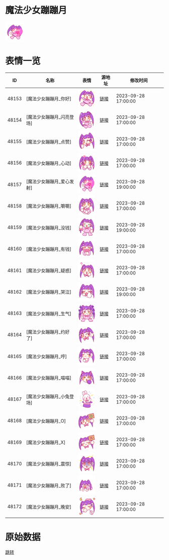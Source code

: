 # 魔法少女蹦蹦月

<img src="./cover.png" height="60" alt="cover" />

# 表情一览

|ID|名称|表情|源地址|修改时间|
|----|----|----|----|----|
|48153|[魔法少女蹦蹦月_你好]|<img src="./pic/048153_%5B魔法少女蹦蹦月_你好%5D.png" height="60" alt="你好"/>|[链接](https://i0.hdslb.com/bfs/garb/612860af78056de06de08f3db57211207715efdf.png)|2023-09-28 17:00:00|
|48154|[魔法少女蹦蹦月_闪亮登场]|<img src="./pic/048154_%5B魔法少女蹦蹦月_闪亮登场%5D.png" height="60" alt="闪亮登场"/>|[链接](https://i0.hdslb.com/bfs/garb/e2a55eaac820cb62843a8e9bc5c30ddc580336ee.png)|2023-09-28 17:00:00|
|48155|[魔法少女蹦蹦月_点赞]|<img src="./pic/048155_%5B魔法少女蹦蹦月_点赞%5D.png" height="60" alt="点赞"/>|[链接](https://i0.hdslb.com/bfs/garb/b74ce76bb4e2533b9049b7f0d784a03d9c19810a.png)|2023-09-28 17:00:00|
|48156|[魔法少女蹦蹦月_心动]|<img src="./pic/048156_%5B魔法少女蹦蹦月_心动%5D.png" height="60" alt="心动"/>|[链接](https://i0.hdslb.com/bfs/garb/7e4b14f1ba52224cf0ac4ec03611ac8c136416b8.png)|2023-09-28 17:00:00|
|48157|[魔法少女蹦蹦月_爱心发射]|<img src="./pic/048157_%5B魔法少女蹦蹦月_爱心发射%5D.png" height="60" alt="爱心发射"/>|[链接](https://i0.hdslb.com/bfs/garb/442b8c7a0cd112bc0f79fda347616464d47187ca.png)|2023-09-28 19:00:00|
|48158|[魔法少女蹦蹦月_嚼嚼]|<img src="./pic/048158_%5B魔法少女蹦蹦月_嚼嚼%5D.png" height="60" alt="嚼嚼"/>|[链接](https://i0.hdslb.com/bfs/garb/8d5a716984754b612002a4ac064387bc9ceb4ab4.png)|2023-09-28 17:00:00|
|48159|[魔法少女蹦蹦月_没钱]|<img src="./pic/048159_%5B魔法少女蹦蹦月_没钱%5D.png" height="60" alt="没钱"/>|[链接](https://i0.hdslb.com/bfs/garb/3b1318ddbda6b7da0d045234fa243f2216b7a4ad.png)|2023-09-28 19:00:00|
|48160|[魔法少女蹦蹦月_有钱]|<img src="./pic/048160_%5B魔法少女蹦蹦月_有钱%5D.png" height="60" alt="有钱"/>|[链接](https://i0.hdslb.com/bfs/garb/4912839b044fb9dec6e6e492fb7658c7b77ac4fc.png)|2023-09-28 17:00:00|
|48161|[魔法少女蹦蹦月_疑惑]|<img src="./pic/048161_%5B魔法少女蹦蹦月_疑惑%5D.png" height="60" alt="疑惑"/>|[链接](https://i0.hdslb.com/bfs/garb/f11c592a302538e4c40414deccd1c2376f2a3d30.png)|2023-09-28 17:00:00|
|48162|[魔法少女蹦蹦月_哭泣]|<img src="./pic/048162_%5B魔法少女蹦蹦月_哭泣%5D.png" height="60" alt="哭泣"/>|[链接](https://i0.hdslb.com/bfs/garb/06f15be3e2643e588d5f60f0e3a26fc258090835.png)|2023-09-28 19:00:00|
|48163|[魔法少女蹦蹦月_生气]|<img src="./pic/048163_%5B魔法少女蹦蹦月_生气%5D.png" height="60" alt="生气"/>|[链接](https://i0.hdslb.com/bfs/garb/fcc4c2ba3ebffd6189f8daa792ed955ebb47e352.png)|2023-09-28 17:00:00|
|48164|[魔法少女蹦蹦月_约好了]|<img src="./pic/048164_%5B魔法少女蹦蹦月_约好了%5D.png" height="60" alt="约好了"/>|[链接](https://i0.hdslb.com/bfs/garb/871c3eff712beefc10c541846a008ac249b06e8b.png)|2023-09-28 17:00:00|
|48165|[魔法少女蹦蹦月_哼]|<img src="./pic/048165_%5B魔法少女蹦蹦月_哼%5D.png" height="60" alt="哼"/>|[链接](https://i0.hdslb.com/bfs/garb/b6f5fd6710bbd61177c2eaabff23a551864ada2e.png)|2023-09-28 17:00:00|
|48166|[魔法少女蹦蹦月_喵喵]|<img src="./pic/048166_%5B魔法少女蹦蹦月_喵喵%5D.png" height="60" alt="喵喵"/>|[链接](https://i0.hdslb.com/bfs/garb/6ebe70492cb7f233d744ea89e12a5b8d59bc9270.png)|2023-09-28 17:00:00|
|48167|[魔法少女蹦蹦月_小兔登场]|<img src="./pic/048167_%5B魔法少女蹦蹦月_小兔登场%5D.png" height="60" alt="小兔登场"/>|[链接](https://i0.hdslb.com/bfs/garb/262c075b247f567f1af0cf0ff71aab11ccd04cea.png)|2023-09-28 17:00:00|
|48168|[魔法少女蹦蹦月_O]|<img src="./pic/048168_%5B魔法少女蹦蹦月_O%5D.png" height="60" alt="O"/>|[链接](https://i0.hdslb.com/bfs/garb/223ac65425971be803f8798781639ef21f9971a9.png)|2023-09-28 17:00:00|
|48169|[魔法少女蹦蹦月_X]|<img src="./pic/048169_%5B魔法少女蹦蹦月_X%5D.png" height="60" alt="X"/>|[链接](https://i0.hdslb.com/bfs/garb/61456783df48f0ade06a867440bd8359c37a2348.png)|2023-09-28 17:00:00|
|48170|[魔法少女蹦蹦月_震惊]|<img src="./pic/048170_%5B魔法少女蹦蹦月_震惊%5D.png" height="60" alt="震惊"/>|[链接](https://i0.hdslb.com/bfs/garb/5e30ceeb0f4da7f143eec4dc921bb85200383e80.png)|2023-09-28 17:00:00|
|48171|[魔法少女蹦蹦月_败了]|<img src="./pic/048171_%5B魔法少女蹦蹦月_败了%5D.png" height="60" alt="败了"/>|[链接](https://i0.hdslb.com/bfs/garb/de690ec1b9b59aa61ed541be844fb3ccc55d702c.png)|2023-09-28 17:00:00|
|48172|[魔法少女蹦蹦月_晚安]|<img src="./pic/048172_%5B魔法少女蹦蹦月_晚安%5D.png" height="60" alt="晚安"/>|[链接](https://i0.hdslb.com/bfs/garb/47467ca31fb927fce91543ccdbe82e257c26bf80.png)|2023-09-28 17:00:00|

# 原始数据

[跳转](./raw.json)

